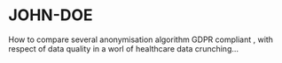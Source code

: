 # JOHN-DOE
How to compare several anonymisation algorithm GDPR compliant , with respect of data quality in a worl of healthcare data crunching...
